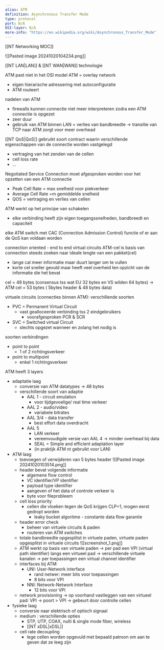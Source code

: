 ```yaml
---
alias: ATM
definition: Asynchronous Transfer Mode
type: protocol
port: N/A
OSI-layer: N/A
more-info: "https://en.wikipedia.org/wiki/Asynchronous_Transfer_Mode"
---
```

[[NT Networking MOC]]

![[Pasted image 20241020104234.png]]

[[NT LAN|LAN]] & [[NT WAN|WAN]] technologie

ATM past niet in het OSI model
ATM = overlay network
- eigen hierarische adressering met autoconfiguratie
- ATM routeert

nadelen van ATM
- firewalls kunnen connectie niet meer interpreteren zodra een ATM connectie is opgezet
- zeer duur
- gebruik van ATM binnen LAN = verlies van bandbreedte -> transitie van TCP naar ATM zorgt voor meer overhead

[[NT QoS|QoS]] gebruikt soort contract waarin verschillende eigenschappen van de connectie worden vastgelegd
- vertraging van het zenden van de cellen
- cell loss rate
- ...

Negotiated Service Connection
moet afgesproken worden voor het opzetten van een ATM connectie
- Peak Cell Rate = max snelheid voor piekverkeer
- Average Cell Rate =m gemiddelde snelheid
- QOS = vertraging en verlies van cellen

ATM werkt op het principe van schakelen
- elke verbinding heeft zijn eigen toegangssnelheden, bandbreedt en capaciteit

elke ATM switch met CAC (Connection Admission Control) functie of er aan de QoS kan voldaan worden

connection oriented - end to end virtual circuits
	ATM-cel is basis van connection
steeds zoeken naar ideale lengte van een pakket(cel)
- lange cal meer informatie maar duurt langer om te vullen
- korte cel sneller gevuld maar heeft veel overheid ten opzicht van de informatie die het bevat

cel = 48 bytes (consensus tss wat EU 32 bytes en VS wilden 64 bytes) 
-> ATM cel = 53 bytes ( 5bytes header & 48 bytes data)

virtuele circuits (connecties binnen ATM): verschillende soorten
- PVC = Permanent Virtual Circuit
	- vast gealloceerde verbinding tss 2 eindgebruikers
		- voorafgesproken PCR & SCR
- SVC = Switched virtual Circuit
	- slechts opgezet wanneer en zolang het nodig is

soorten verbindingen
- point to point
	- 1 of 2 richtingsverkeer
- point to multipoint
	- enkel 1 richtingsverkeer

ATM heeft 3 layers
- adaptatie laag
	- conversie van ATM datatypes -> 48 bytes
	- verschillende soort van adaptie
		- AAL 1 - circuit emulation
			- voor tijdgevoelige/ real time verkeer
		- AAL 2 - audio/video
			- variabele bitrates
		- AAL 3/4 - data transfer
			- best effort data overdracht
		- AAL 5
			- LAN verkeer 
			- vereenvoudigde versie van AAL 4 -> minder overhead bij data
			- SEAL = Simple and efficient adaptation layer
			- (in praktijk ATM nt gebruikt voor LAN)
- ATM laag
	- toevoegen of verwijderen van 5 bytes header
![[Pasted image 20241020103514.png]]
	- header bevat volgende informatie
		- algemene flow control
		- VC identifier/VP identifier
		- payload type identifier
		- aangeven of het data of controle verkeer is
		- byte voor fileprobleem
	- cell loss priority
		- cellen die vloeken tegen de QoS krijgen CLP=1, mogen eerst gedropt worden
			- leaky bucket algoritme - constante data flow garantie
	- header error check
		- beheer van virtuele circuits & paden
		- routeren van ATM switches
	- totale bandbreedte opgesplitst in virtuele paden, virtuele paden opgesplitst in virtuele circuits
	![[screenshot_1.png]]
	- ATM werkt op basis van virtuele paden
		-> per pad een VPI (virtual path identifier)
		langs een virtueel pad -> verschillende virtuele kanalen -> per toepassingen een virtual channel identifier
	- interfaces bij ATM:
		- UNI: User-Network interface
			- rand netwer: meer bits voor toepassingen
			- 8 bits voor VPI
		- NNI: Network-Network Interface
			- 12 bits voor VPI
	- network provisioning 
	  -> op voorhand vastleggen van een virtueel pad: VPI -> poort > VPI
		-> gebeurt door controlle cellen
- fysieke laag
	- conversie naar elektrisch of optisch signaal
	- medium : verschillende opties
		- STP, UTP, COAX, nulti & single mode fiber, wireless
		- [[NT xDSL|xDSL]]
	- cell rate decoupling
		- lege cellen worden opgevuld met bepaald patroon om aan te geven dat ze leeg zijn


